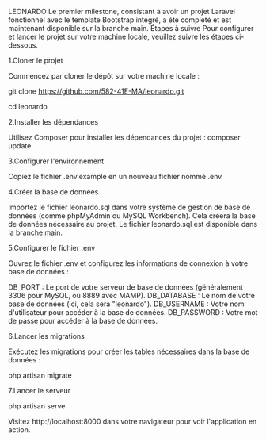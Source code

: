 LEONARDO
Le premier milestone, consistant à avoir un projet Laravel fonctionnel avec le template Bootstrap intégré, a été complété et est maintenant disponible sur la branche main.
Étapes à suivre
Pour configurer et lancer le projet sur votre machine locale, veuillez suivre les étapes ci-dessous.

1.Cloner le projet

Commencez par cloner le dépôt sur votre machine locale :

git clone https://github.com/582-41E-MA/leonardo.git

cd leonardo

2.Installer les dépendances

Utilisez Composer pour installer les dépendances du projet :
composer update

3.Configurer l'environnement

Copiez le fichier .env.example en un nouveau fichier nommé .env 

4.Créer la base de données

Importez le fichier leonardo.sql dans votre système de gestion de base de données (comme phpMyAdmin ou MySQL Workbench). Cela créera la base de données nécessaire au projet. Le fichier leonardo.sql est disponible dans la branche main.

5.Configurer le fichier .env

Ouvrez le fichier .env et configurez les informations de connexion à votre base de données :

DB_PORT : Le port de votre serveur de base de données (généralement 3306 pour MySQL, ou 8889 avec MAMP).
DB_DATABASE : Le nom de votre base de données (ici, cela sera "leonardo").
DB_USERNAME : Votre nom d'utilisateur pour accéder à la base de données. 
DB_PASSWORD : Votre mot de passe pour accéder à la base de données. 

6.Lancer les migrations

Exécutez les migrations pour créer les tables nécessaires dans la base de données :

php artisan migrate

7.Lancer le serveur

php artisan serve 

Visitez http://localhost:8000 dans votre navigateur pour voir l'application en action.




